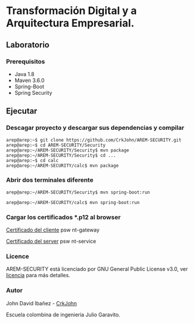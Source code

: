 # Transformación Digital y a Arquitectura Empresarial.
## Laboratorio 

### Prerequisitos

* Java 1.8
* Maven 3.6.0 
* Spring-Boot
* Spring Security

## Ejecutar
### Descagar proyecto y descargar sus dependencias y compilar
```console
arep@arep:~$ git clone https://github.com/CrkJohn/AREM-SECURITY.git
arep@arep:~$ cd AREM-SECURITY/Security 
arep@arep:~/AREM-SECURITY/Security$ mvn package
arep@arep:~/AREM-SECURITY/Security$ cd ... 
arep@arep:~$ cd calc
arep@arep:~/AREM-SECURITY/calc$ mvn package
```

### Abrir dos terminales diferente
```console
arep@arep:~/AREM-SECURITY/Security$ mvn spring-boot:run

arep@arep:~/AREM-SECURITY/calc$ mvn spring-boot:run
```
 ### Cargar los certificados *.p12 al browser
[Certificado del cliente](https://github.com/CrkJohn/AREM-SECURITY/tree/master/Security/src/main/resources) psw nt-gateway

[Certificado del server](https://github.com/CrkJohn/AREM-SECURITY/tree/master/calc/src/main/resources) psw nt-service


### Licence 

AREM-SECURITY está licenciado  por GNU General Public License v3.0, ver [licencia](https://github.com/CrkJohn/Lab3AREP/blob/master/LICENCE) para más detalles.

### Autor

John David Ibañez - [CrkJohn](https://github.com/CrkJohn)

Escuela colombina de ingenieria Julio Garavito. 
